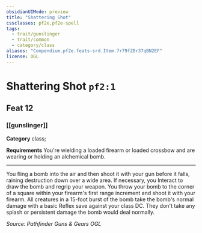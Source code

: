 ```yaml
---
obsidianUIMode: preview
title: "Shattering Shot"
cssclasses: pf2e,pf2e-spell
tags:
  - trait/gunslinger
  - trait/common
  - category/class
aliases: "Compendium.pf2e.feats-srd.Item.7r79fZBr37qBN2EF"
license: OGL
---
```

# Shattering Shot `pf2:1`
## Feat 12
### [[gunslinger]]

**Category** class; 




**Requirements** You're wielding a loaded firearm or loaded crossbow and are wearing or holding an alchemical bomb.

* * *

You fling a bomb into the air and then shoot it with your gun before it falls, raining destruction down over a wide area. If necessary, you Interact to draw the bomb and regrip your weapon. You throw your bomb to the corner of a square within your firearm's first range increment and shoot it with your firearm. All creatures in a 15-foot burst of the bomb take the bomb's normal damage with a basic Reflex save against your class DC. They don't take any splash or persistent damage the bomb would deal normally.

*Source: Pathfinder Guns & Gears*
*OGL*